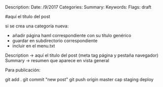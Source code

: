 Description: 
Date: /9/2017
Categories: 
Summary:
Keywords: 
Flags: draft

#aquí el título del post

si se crea una categoría nueva:
- añadir página haml correspondiente con su título genérico
- guardar en subdirectorio correspondiente
- incluir en el menu.txt

Description -> aquí el titulo del post (meta tag página y pestaña navegador)
Summary -> resumen que aparece en vista general



Para publicación:

git add .
git commit "new post"
git push origin master
cap staging deploy

